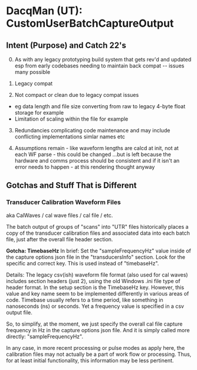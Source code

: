 # DacqMan (UT): CustomUserBatchCaptureOutput

## Intent (Purpose) and Catch 22's

0. As with any legacy prototyping build system that gets rev'd and updated esp
from early codebases needing to maintain back compat -- issues many possible

1. Legacy compat

2. Not compact or clean due to legacy compat issues
- eg data length and file size converting from raw to legacy 4-byte float storage for example
- Limitation of scaling within the file for example

3. Redundancies complicating code maintenance and may include conflicting implementations
simlar names etc

4. Assumptions remain - like waveform lengths are calcd at init, not at each WF parse - this could be changed ...but is left because the hardware and comms process should be consistent and if it isn't an error needs to happen - at this rendering thought anyway 

## Gotchas and Stuff That is Different

### Transducer Calibration Waveform Files

aka CalWaves / cal wave files / cal file / etc.

The batch output of groups of "scans" into "UTR" files historically places
a copy of the transducer calibration files and associated data into each
batch file, just after the overall file header section.

**Gotcha: TimebaseHz** In brief: Set the "sampleFrequencyHz" value inside of the
  capture options json file in the "transducersInfo" section.  Look for the
  specific and correct key.  This is used instead of "timebaseHz".


  Details: The legacy csv(ish) waveform file format (also used for
  cal waves) includes section headers (just 2), using the old Windows .ini file
  type of header format.  In the setup section is the TimebaseHz key. However,
  this value and key name seem to be implemented differently in various
  areas of code.  Timebase usually refers to a time period, like
  something in nanoseconds (ns) or seconds.  Yet a frequency value is specified
  in a csv output file.


  So, to simplify, at the moment, we just specify the overall cal file capture
  frequency in Hz in the capture options json file.  And it is simply called
  more directly: "sampleFrequencyHz".


  In any case, in more recent processing or pulse modes
  as apply here, the calibration files may not actually be a part of work flow
  or processing.  Thus, for at least initial functionality, this information may be less pertinent.
